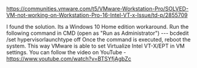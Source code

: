 https://communities.vmware.com/t5/VMware-Workstation-Pro/SOLVED-VM-not-working-on-Workstation-Pro-16-Intel-VT-x-Issue/td-p/2855709

I found the solution. Its a Windows 10 Home edition workaround.
Run the following command in CMD (open as "Run as Administrator") --- bcdedit /set hypervisorlaunchtype off
Once the command is executed, reboot the system.
This way VMware is able to set Virtualize Intel VT-X/EPT in VM settings.
You can follow the video on YouTube - https://www.youtube.com/watch?v=BTSYfjAgbZc 

